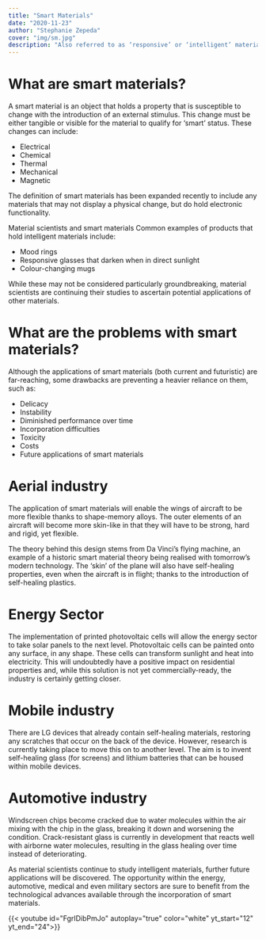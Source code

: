 ```yaml
---
title: "Smart Materials"
date: "2020-11-23"
author: "Stephanie Zepeda"
cover: "img/sm.jpg"
description: "Also referred to as ‘responsive’ or ‘intelligent’ materials, smart materials have been around as long as the Pyramids of Giza. Their potential is far-reaching within the engineering industry and is only now being tapped into."
---
```


# What are smart materials?

A smart material is an object that holds a property that is susceptible to change with the introduction of an external stimulus. This change must be either tangible or visible for the material to qualify for ‘smart’ status. These changes can include:

* Electrical
* Chemical
* Thermal
* Mechanical
* Magnetic

The definition of smart materials has been expanded recently to include any materials that may not display a physical change,  but do hold electronic functionality.

Material scientists and smart materials
Common examples of products that hold intelligent materials include:

- Mood rings
- Responsive glasses that darken when in direct sunlight
- Colour-changing mugs

While these may not be considered particularly groundbreaking, material scientists are continuing their studies to ascertain potential applications of other materials.

# What are the problems with smart materials?
Although the applications of smart materials (both current and futuristic) are far-reaching, some drawbacks are preventing a heavier reliance on them, such as:

- Delicacy
- Instability
- Diminished performance over time
- Incorporation difficulties
- Toxicity
- Costs
- Future applications of smart materials


# Aerial industry

The application of smart materials will enable the wings of aircraft to be more flexible thanks to shape-memory alloys. The outer elements of an aircraft will become more skin-like in that they will have to be strong, hard and rigid, yet flexible.

The theory behind this design stems from Da Vinci’s flying machine, an example of a historic smart material theory being realised with tomorrow’s modern technology. The ‘skin’ of the plane will also have self-healing properties, even when the aircraft is in flight; thanks to the introduction of self-healing plastics.

# Energy Sector

The implementation of printed photovoltaic cells will allow the energy sector to take solar panels to the next level. Photovoltaic cells can be painted onto any surface, in any shape. These cells can transform sunlight and heat into electricity. This will undoubtedly have a positive impact on residential properties and, while this solution is not yet commercially-ready, the industry is certainly getting closer.

# Mobile industry

There are LG devices that already contain self-healing materials, restoring any scratches that occur on the back of the device. However, research is currently taking place to move this on to another level. The aim is to invent self-healing glass (for screens) and lithium batteries that can be housed within mobile devices.

# Automotive industry

Windscreen chips become cracked due to water molecules within the air mixing with the chip in the glass, breaking it down and worsening the condition. Crack-resistant glass is currently in development that reacts well with airborne water molecules, resulting in the glass healing over time instead of deteriorating.

As material scientists continue to study intelligent materials, further future applications will be discovered. The opportunity within the energy, automotive, medical and even military sectors are sure to benefit from the technological advances available through the incorporation of smart materials.

{{< youtube id="FgrIDibPmJo" autoplay="true" color="white" yt_start="12" yt_end="24">}}

